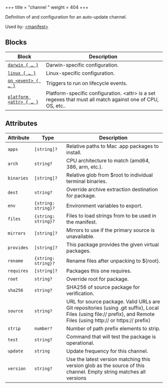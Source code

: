 +++
title = "channel <name>"
weight = 404
+++

Definition of and configuration for an auto-update channel.

Used by: [&lt;manifest>](../manifest#blocks)


## Blocks

| Block  | Description |
|--------|-------------|
| [`darwin { … }`](../darwin) | Darwin-specific configuration. |
| [`linux { … }`](../linux) | Linux-specific configuration. |
| [`on <event> { … }`](../on) | Triggers to run on lifecycle events. |
| [`platform <attr> { … }`](../platform) | Platform-specific configuration. &lt;attr&gt; is a set regexes that must all match against one of CPU, OS, etc.. |

## Attributes

| Attribute | Type | Description |
|-----------|------|-------------|
| `apps` | `[string]?` | Relative paths to Mac .app packages to install. |
| `arch` | `string?` | CPU architecture to match (amd64, 386, arm, etc.). |
| `binaries` | `[string]?` | Relative glob from $root to individual terminal binaries. |
| `dest` | `string?` | Override archive extraction destination for package. |
| `env` | `{string: string}?` | Environment variables to export. |
| `files` | `{string: string}?` | Files to load strings from to be used in the manifest. |
| `mirrors` | `[string]?` | Mirrors to use if the primary source is unavailable. |
| `provides` | `[string]?` | This package provides the given virtual packages. |
| `rename` | `{string: string}?` | Rename files after unpacking to ${root}. |
| `requires` | `[string]?` | Packages this one requires. |
| `root` | `string?` | Override root for package. |
| `sha256` | `string?` | SHA256 of source package for verification. |
| `source` | `string?` | URL for source package. Valid URLs are Git repositories (using .git suffix), Local Files (using file:// prefix), and Remote Files (using http:// or https:// prefix) |
| `strip` | `number?` | Number of path prefix elements to strip. |
| `test` | `string?` | Command that will test the package is operational. |
| `update` | `string` | Update frequency for this channel. |
| `version` | `string?` | Use the latest version matching this version glob as the source of this channel. Empty string matches all versions |

